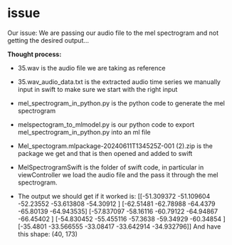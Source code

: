 # issue
Our issue:
We are passing our audio file to the mel spectrogram and not getting the desired output...

**Thought process:**
- 35.wav is the audio file we are taking as reference
- 35.wav_audio_data.txt is the extracted audio time series we manually input in swift to make sure we start with the right input
- mel_spectrogram_in_python.py is the python code to generate the mel spectrogram
- melspectogram_to_mlmodel.py is our python code to export mel_spectrogram_in_python.py into an ml file
- Mel_spectogram.mlpackage-20240611T134525Z-001 (2).zip is the package we get and that is then opened and added to swift
- MelSpectrogramSwift is the folder of swift code, in particular in viewController we load the audio file and the pass it through the mel spectrogram.

- The output we should get if it worked is:
[[-51.309372 -51.109604 -52.23552 -53.613808 -54.30912 ]
 [-62.51481 -62.78988 -64.4379  -65.80139 -64.943535]
 [-57.837097 -58.16116 -60.79122 -64.94867 -66.45402 ]
 [-54.830452 -55.455116 -57.3638  -59.34929 -60.34854 ]
 [-35.4801  -33.566555 -33.08417 -33.642914 -34.932796]]
And have this shape: (40, 173)



